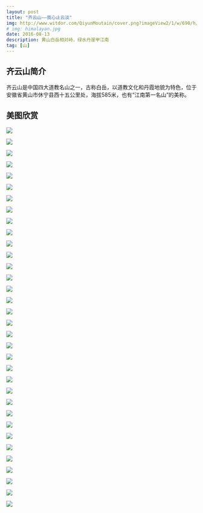 ```yaml
---
layout: post
title: "齐云山——我心止云淡"
img: http://www.witdor.com/QiyunMoutain/cover.png?imageView2/1/w/690/h/400
# img: himalayan.jpg
date: 2016-08-13
description: 黄山白岳相对峙，绿水丹崖甲江南 
tag: [山]
---
```

## 齐云山简介

 齐云山是中国四大道教名山之一，古称白岳，以道教文化和丹霞地貌为特色，位于安徽省黄山市休宁县西十五公里处，海拔585米，也有“江南第一名山”的美称。  

## 美图欣赏
![](http://www.witdor.com/QiyunMoutain/20160813_124411.jpg?imageView2/1/w/690/600)

![](http://www.witdor.com/QiyunMoutain/20160813_124408.jpg?imageView2/1/w/690/600)

![](http://www.witdor.com/QiyunMoutain/20160813_125239.jpg?imageView2/1/w/690/600)

![](http://www.witdor.com/QiyunMoutain/20160813_125021.jpg?imageView2/1/w/690/600)

![](http://www.witdor.com/QiyunMoutain/20160813_130513.jpg?imageView2/1/w/690/600)

![](http://www.witdor.com/QiyunMoutain/20160813_130325.jpg?imageView2/1/w/690/600)

![](http://www.witdor.com/QiyunMoutain/20160813_125848.jpg?imageView2/1/w/690/600)

![](http://www.witdor.com/QiyunMoutain/20160813_134106.jpg?imageView2/1/w/690/600)

![](http://www.witdor.com/QiyunMoutain/20160813_130850.jpg?imageView2/1/w/690/600)

![](http://www.witdor.com/QiyunMoutain/20160813_134827.jpg?imageView2/1/w/690/600)

![](http://www.witdor.com/QiyunMoutain/20160814_083658.jpg?imageView2/1/w/690/600)

![](http://www.witdor.com/QiyunMoutain/20160813_132118.jpg?imageView2/1/w/690/600)

![](http://www.witdor.com/QiyunMoutain/20160813_131917.jpg?imageView2/1/w/690/600)

![](http://www.witdor.com/QiyunMoutain/20160814_085221.jpg?imageView2/1/w/690/600)

![](http://www.witdor.com/QiyunMoutain/20160814_083530.jpg?imageView2/1/w/690/600)

![](http://www.witdor.com/QiyunMoutain/20160814_083955.jpg?imageView2/1/w/690/600)

![](http://www.witdor.com/QiyunMoutain/20160814_085334.jpg?imageView2/1/w/690/600)

![](http://www.witdor.com/QiyunMoutain/20160814_083525.jpg?imageView2/1/w/690/600)

![](http://www.witdor.com/QiyunMoutain/20160813_132151.jpg?imageView2/1/w/690/600)

![](http://www.witdor.com/QiyunMoutain/20160814_084531.jpg?imageView2/1/w/690/600)

![](http://www.witdor.com/QiyunMoutain/20160814_083756.jpg?imageView2/1/w/690/600)

![](http://www.witdor.com/QiyunMoutain/20160814_084534.jpg?imageView2/1/w/690/600)

![](http://www.witdor.com/QiyunMoutain/20160814_090634.jpg?imageView2/1/w/690/600)

![](http://www.witdor.com/QiyunMoutain/20160814_085223.jpg?imageView2/1/w/690/600)

![](http://www.witdor.com/QiyunMoutain/20160813_134831.jpg?imageView2/1/w/690/600)

![](http://www.witdor.com/QiyunMoutain/20160814_090647.jpg?imageView2/1/w/690/600)

![](http://www.witdor.com/QiyunMoutain/20160814_085454.jpg?imageView2/1/w/690/600)

![](http://www.witdor.com/QiyunMoutain/20160814_090415.jpg?imageView2/1/w/690/600)

![](http://www.witdor.com/QiyunMoutain/20160814_083805.jpg?imageView2/1/w/690/600)

![](http://www.witdor.com/QiyunMoutain/20160814_093005.jpg?imageView2/1/w/690/600)

![](http://www.witdor.com/QiyunMoutain/20160814_094325.jpg?imageView2/1/w/690/600)

![](http://www.witdor.com/QiyunMoutain/20160814_102737.jpg?imageView2/1/w/690/600)

![](http://www.witdor.com/QiyunMoutain/20160814_092116.jpg?imageView2/1/w/690/600)

![](http://www.witdor.com/QiyunMoutain/20160814_090716.jpg?imageView2/1/w/690/600)